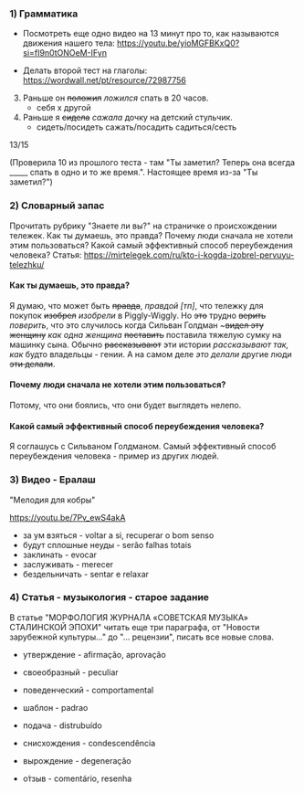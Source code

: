 ### 1) Грамматика

- Посмотреть еще одно видео на 13 минут про то, как называются движения нашего тела: https://youtu.be/yioMGFBKxQ0?si=fI9n0tONOeM-IFyn

- Делать второй тест на глаголы: https://wordwall.net/pt/resource/72987756

3. Раньше он ~~положил~~ *ложился* спать в 20 часов. 
    - себя х другой
6. Раньше я ~~сидела~~ *сажала* дочку на детский стульчик.
    - сидеть/посидеть сажать/посадить садиться/сесть

13/15

(Проверила 10 из прошлого теста - там "Ты заметил? Теперь она всегда _____ спать в одно и то же время.". Настоящее время из-за "Ты заметил?")

### 2) Словарный запас

Прочитать рубрику "Знаете ли вы?" на страничке о происхождении тележек. Как ты думаешь, это правда? Почему люди сначала не хотели этим пользоваться? Какой самый эффективный способ переубеждения человека? Статья: https://mirtelegek.com/ru/kto-i-kogda-izobrel-pervuyu-telezhku/

#### Как ты думаешь, это правда? 

Я думаю, что может быть ~~правда~~, *правдой [тп]*, что тележку для покупок ~~изобрел~~ *изобрели* в Piggly-Wiggly. Но ~~это~~ трудно ~~верить~~ *поверить*, что это случилось когда Сильван Голдман ~~~видел эту женщину~~ *как одна женщина* ~~поставить~~ поставила тяжелую сумку на машинку сына. Обычно ~~рассказывают~~ эти истории *рассказывают так, как* будто владельцы - гении. А на самом деле *это делали* другие люди ~~эти делали~~.

#### Почему люди сначала не хотели этим пользоваться?

Потому, что они боялись, что они будет выглядеть нелепо. 

#### Какой самый эффективный способ переубеждения человека? 

Я соглашусь с Сильваном Голдманом. Самый эффективный способ переубеждения человека - пример из других людей.

### 3) Видео - Ералаш

"Мелодия для кобры"

https://youtu.be/7Pv_ewS4akA

- за ум взяться - voltar a si, recuperar o bom senso
- будут сплошные неуды - serão falhas totais
- заклинать - evocar
- заслуживать - merecer
- бездельничать - sentar e relaxar

### 4) Cтатья - музыкология  - старое задание

В статье "МОРФОЛОГИЯ ЖУРНАЛА «СОВЕТСКАЯ МУЗЫКА» СТАЛИНСКОЙ ЭПОХИ" читать еще три параграфа, от "Новости зарубежной культуры..." до "... рецензии", писать все новые слова.

- утверждение - afirmação, aprovação
- своеобразный - peculiar
- поведенческий - comportamental
- шаблон - padrao
- подача - distrubuído
- снисхождения - condescendência
- вырождение - degeneração

- о́тзыв - comentário, resenha

